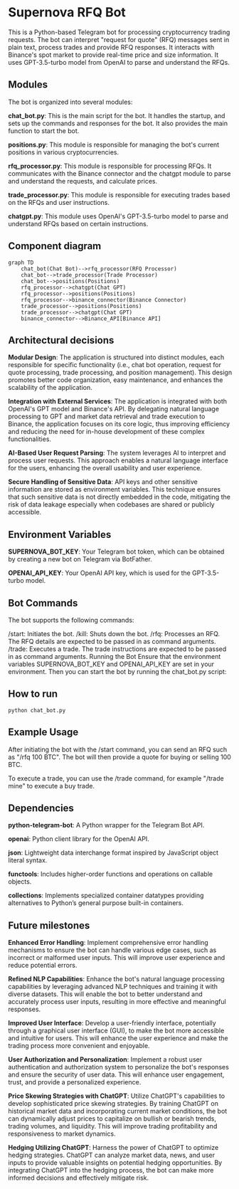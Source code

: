 # Supernova RFQ Bot
This is a Python-based Telegram bot for processing cryptocurrency trading requests. The bot can interpret "request for quote" (RFQ) messages sent in plain text, process trades and provide RFQ responses. It interacts with Binance's spot market to provide real-time price and size information. It uses GPT-3.5-turbo model from OpenAI to parse and understand the RFQs.

## Modules
The bot is organized into several modules:

__chat_bot.py__: This is the main script for the bot. It handles the startup, and sets up the commands and responses for the bot. It also provides the main function to start the bot.

__positions.py__: This module is responsible for managing the bot's current positions in various cryptocurrencies.

__rfq_processor.py__: This module is responsible for processing RFQs. It communicates with the Binance connector and the chatgpt module to parse and understand the requests, and calculate prices.

__trade_processor.py__: This module is responsible for executing trades based on the RFQs and user instructions.

__chatgpt.py__: This module uses OpenAI's GPT-3.5-turbo model to parse and understand RFQs based on certain instructions.

## Component diagram
```mermaid
graph TD
    chat_bot(Chat Bot)-->rfq_processor(RFQ Processor)
    chat_bot-->trade_processor(Trade Processor)
    chat_bot-->positions(Positions)
    rfq_processor-->chatgpt(Chat GPT)
    rfq_processor-->positions(Positions)
    rfq_processor-->binance_connector(Binance Connector)
    trade_processor-->positions(Positions)
    trade_processor-->chatgpt(Chat GPT)
    binance_connector-->Binance_API[Binance API]
```

## Architectural decisions

__Modular Design__: The application is structured into distinct modules, each responsible for specific functionality (i.e., chat bot operation, request for quote processing, trade processing, and position management). This design promotes better code organization, easy maintenance, and enhances the scalability of the application.

__Integration with External Services__: The application is integrated with both OpenAI's GPT model and Binance's API. By delegating natural language processing to GPT and market data retrieval and trade execution to Binance, the application focuses on its core logic, thus improving efficiency and reducing the need for in-house development of these complex functionalities.

__AI-Based User Request Parsing__: The system leverages AI to interpret and process user requests. This approach enables a natural language interface for the users, enhancing the overall usability and user experience.

__Secure Handling of Sensitive Data__: API keys and other sensitive information are stored as environment variables. This technique ensures that such sensitive data is not directly embedded in the code, mitigating the risk of data leakage especially when codebases are shared or publicly accessible.

## Environment Variables
__SUPERNOVA_BOT_KEY__: Your Telegram bot token, which can be obtained by creating a new bot on Telegram via BotFather.

__OPENAI_API_KEY__: Your OpenAI API key, which is used for the GPT-3.5-turbo model.
## Bot Commands
The bot supports the following commands:

/start: Initiates the bot.
/kill: Shuts down the bot.
/rfq: Processes an RFQ. The RFQ details are expected to be passed in as command arguments.
/trade: Executes a trade. The trade instructions are expected to be passed in as command arguments.
Running the Bot
Ensure that the environment variables SUPERNOVA_BOT_KEY and OPENAI_API_KEY are set in your environment. Then you can start the bot by running the chat_bot.py script:

## How to run
```
python chat_bot.py
```
## Example Usage
After initiating the bot with the /start command, you can send an RFQ such as "/rfq 100 BTC". The bot will then provide a quote for buying or selling 100 BTC.

To execute a trade, you can use the /trade command, for example "/trade mine" to execute a buy trade.

## Dependencies

__python-telegram-bot__: A Python wrapper for the Telegram Bot API.

__openai__: Python client library for the OpenAI API.

__json__: Lightweight data interchange format inspired by JavaScript object literal syntax.

__functools__: Includes higher-order functions and operations on callable objects.

__collections__: Implements specialized container datatypes providing alternatives to Python’s general purpose built-in containers.

## Future milestones

__Enhanced Error Handling__: Implement comprehensive error handling mechanisms to ensure the bot can handle various edge cases, such as incorrect or malformed user inputs. This will improve user experience and reduce potential errors.

__Refined NLP Capabilities__: Enhance the bot's natural language processing capabilities by leveraging advanced NLP techniques and training it with diverse datasets. This will enable the bot to better understand and accurately process user inputs, resulting in more effective and meaningful responses.

__Improved User Interface__: Develop a user-friendly interface, potentially through a graphical user interface (GUI), to make the bot more accessible and intuitive for users. This will enhance the user experience and make the trading process more convenient and enjoyable.

__User Authorization and Personalization__: Implement a robust user authentication and authorization system to personalize the bot's responses and ensure the security of user data. This will enhance user engagement, trust, and provide a personalized experience.

__Price Skewing Strategies with ChatGPT__: Utilize ChatGPT's capabilities to develop sophisticated price skewing strategies. By training ChatGPT on historical market data and incorporating current market conditions, the bot can dynamically adjust prices to capitalize on bullish or bearish trends, trading volumes, and liquidity. This will improve trading profitability and responsiveness to market dynamics.

__Hedging Utilizing ChatGPT__: Harness the power of ChatGPT to optimize hedging strategies. ChatGPT can analyze market data, news, and user inputs to provide valuable insights on potential hedging opportunities. By integrating ChatGPT into the hedging process, the bot can make more informed decisions and effectively mitigate risk.
